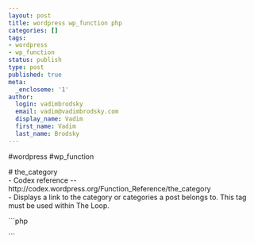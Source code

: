 ```yaml
---
layout: post
title: wordpress wp_function php
categories: []
tags:
- wordpress
- wp_function
status: publish
type: post
published: true
meta:
  _encloseme: '1'
author:
  login: vadimbrodsky
  email: vadim@vadimbrodsky.com
  display_name: Vadim
  first_name: Vadim
  last_name: Brodsky
---
```

<p>#wordpress #wp_function</p>
<p># the_category<br />
- Codex reference -- http://codex.wordpress.org/Function_Reference/the_category<br />
- Displays a link to the category or categories a post belongs to. This tag must be used within The Loop.</p>
<p>```php</p>
<p>```</p>
